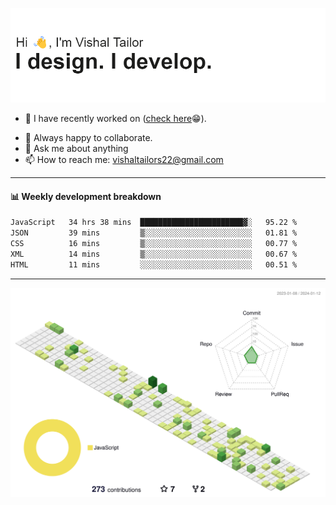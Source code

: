 ![Hi, I'm Vishal Tailor. I design. I develop.](https://github.com/vishaltailors/vishaltailors/blob/main/header.png?raw=true)

- 🔭 I have recently worked on ([check here](https://vishaltailor.com)😁).
<!-- - 🎦 Currently watching: JavaScript: The Hard Parts By Will Sentance. -->
- 👯 Always happy to collaborate.
- 💬 Ask me about anything
- 📫 How to reach me: <a href="mailto:vishaltailors22@gmail.com">vishaltailors22@gmail.com</a>

<hr /> 
<h4>📊 Weekly development breakdown</h4>
<!--START_SECTION:waka-->

```txt
JavaScript   34 hrs 38 mins  ███████████████████████▓░   95.22 %
JSON         39 mins         ▒░░░░░░░░░░░░░░░░░░░░░░░░   01.81 %
CSS          16 mins         ▒░░░░░░░░░░░░░░░░░░░░░░░░   00.77 %
XML          14 mins         ▒░░░░░░░░░░░░░░░░░░░░░░░░   00.67 %
HTML         11 mins         ░░░░░░░░░░░░░░░░░░░░░░░░░   00.51 %
```

<!--END_SECTION:waka-->
<hr /> 

![](./profile-3d-contrib/profile-green-animate.svg)
